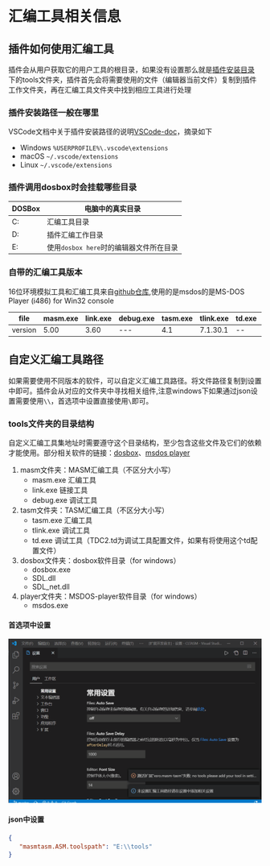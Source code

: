 # 汇编工具相关信息

## 插件如何使用汇编工具

插件会从用户获取它的用户工具的根目录，如果没有设置那么就是[插件安装目录](#插件安装路径一般在哪里)
下的tools文件夹，插件首先会将需要使用的文件（编辑器当前文件）复制到插件工作文件夹，再在汇编工具文件夹中找到相应工具进行处理

### 插件安装路径一般在哪里

VSCode文档中关于插件安装路径的说明[VSCode-doc](https://code.visualstudio.com/docs/editor/extension-gallery#_where-are-extensions-installed)，摘录如下

- Windows `%USERPROFILE%\.vscode\extensions`
- macOS `~/.vscode/extensions`
- Linux `~/.vscode/extensions`

### 插件调用dosbox时会挂载哪些目录

| DOSBox | 电脑中的真实目录                        |
| ------ | --------------------------------------- |
| C:     | 汇编工具目录                            |
| D:     | 插件汇编工作目录                        |
| E:     | 使用`dosbox here`时的编辑器文件所在目录 |

### 自带的汇编工具版本

16位环境模拟工具和汇编工具来自[github仓库](https://github.com/xsro/VSC-ASMtasks/releases),使用的是msdos的是MS-DOS Player (i486) for Win32 console

| file    | masm.exe | link.exe | debug.exe | tasm.exe | tlink.exe | td.exe | dosbox | msdos     |
| ------- | -------- | -------- | --------- | -------- | --------- | ------ | ------ | --------- |
| version | 5.00     | 3.60     | ---       | 4.1      | 7.1.30.1  | --     | 0.74-3 | 4/10/2020 |

## 自定义汇编工具路径

如果需要使用不同版本的软件，可以自定义汇编工具路径。将文件路径复制到设置中即可。插件会从对应的文件夹中寻找相关组件,注意windows下如果通过json设置需要使用`\\`，首选项中设置直接使用`\`即可。

### tools文件夹的目录结构

自定义汇编工具集地址时需要遵守这个目录结构，至少包含这些文件及它们的依赖才能使用。部分相关软件的链接：[dosbox](https://dosbox.com)、[msdos player](http://takeda-toshiya.my.coocan.jp/msdos)

1. masm文件夹：MASM汇编工具（不区分大小写）
   - masm.exe 汇编工具
   - link.exe 链接工具
   - debug.exe 调试工具
2. tasm文件夹：TASM汇编工具（不区分大小写）
   - tasm.exe 汇编工具
   - tlink.exe 调试工具
   - td.exe 调试工具（TDC2.td为调试工具配置文件，如果有将使用这个td配置文件）
3. dosbox文件夹：dosbox软件目录（for windows）
   - dosbox.exe
   - SDL.dll
   - SDL_net.dll
4. player文件夹：MSDOS-player软件目录（for windows）
   - msdos.exe

#### 首选项中设置

![set the tool path](../pics/settools.gif)

#### json中设置

```json
{
   "masmtasm.ASM.toolspath": "E:\\tools"
}
```
